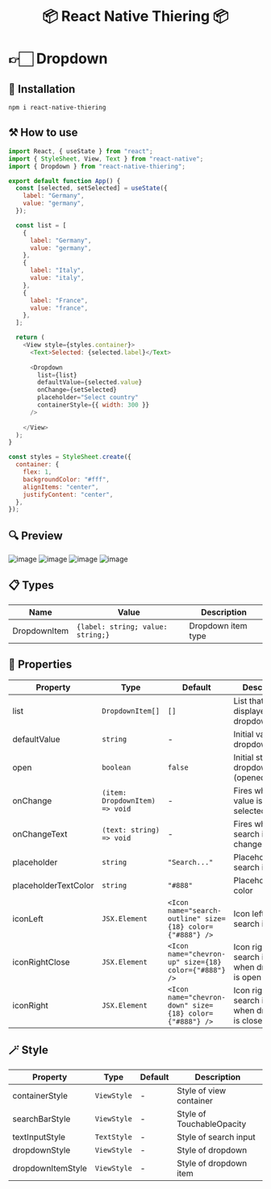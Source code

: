 
<h1 align="center"> 📦 React Native Thiering 📦</h1>

# 👉🏻 Dropdown
## 💾 Installation
```sh
npm i react-native-thiering
```
## ⚒️ How to use 
```javascript
import React, { useState } from "react";
import { StyleSheet, View, Text } from "react-native";
import { Dropdown } from "react-native-thiering";

export default function App() {
  const [selected, setSelected] = useState({
    label: "Germany",
    value: "germany",
  });

  const list = [
    {
      label: "Germany",
      value: "germany",
    },
    {
      label: "Italy",
      value: "italy",
    },
    {
      label: "France",
      value: "france",
    },
  ];

  return (
    <View style={styles.container}>
      <Text>Selected: {selected.label}</Text>
      
      <Dropdown
        list={list}
        defaultValue={selected.value}
        onChange={setSelected}
        placeholder="Select country"
        containerStyle={{ width: 300 }}
      />
      
    </View>
  );
}

const styles = StyleSheet.create({
  container: {
    flex: 1,
    backgroundColor: "#fff",
    alignItems: "center",
    justifyContent: "center",
  },
});

```
## 🔍 Preview
![image](https://user-images.githubusercontent.com/66632359/213036808-c854f6fb-f7fb-49a4-b06f-131050c563e0.png)
![image](https://user-images.githubusercontent.com/66632359/213036837-bb7cbefb-c99d-45c7-9f3e-de9bd945c959.png)
![image](https://user-images.githubusercontent.com/66632359/213036957-f58bbefa-b49b-429a-8d1e-a6be49c336c8.png)
![image](https://user-images.githubusercontent.com/66632359/213037081-b5a0ec0f-05db-4679-8e1a-f2615408211d.png)

## 📋 Types
| Name | Value | Description |
|---|---|---|
| DropdownItem | `{label: string; value: string;}` | Dropdown item type |

## 🎯 Properties

| Property | Type | Default | Description |
|---|---|---|---|
| list | `DropdownItem[]` | `[]` | List that will be displayed in dropdown |
| defaultValue | `string` | - | Initial value of dropdown |
| open | `boolean` | `false` | Initial state of dropdown (opened/closed) |
| onChange | `(item: DropdownItem) => void` | - | Fires when new value is selected |
| onChangeText | `(text: string) => void` | - | Fires when search input changes |
| placeholder | `string` | `"Search..."` | Placeholder of search input |
| placeholderTextColor | `string` | `"#888"` | Placeholder text color |
| iconLeft | `JSX.Element` | `<Icon name="search-outline" size={18} color={"#888"} />` | Icon left of search input |
| iconRightClose | `JSX.Element` | `<Icon name="chevron-up" size={18} color={"#888"} />` | Icon right of search input when dropdown is open |
| iconRight | `JSX.Element` | `<Icon name="chevron-down" size={18} color={"#888"} />` | Icon right of search input when dropdown is closed |


## 🪄 Style

| Property | Type | Default | Description |
|---|---|---|---|
| containerStyle | `ViewStyle` | - | Style of view container |
| searchBarStyle | `ViewStyle` | - | Style of TouchableOpacity |
| textInputStyle | `TextStyle` | - | Style of search input |
| dropdownStyle | `ViewStyle` | - | Style of dropdown |
| dropdownItemStyle | `ViewStyle` | - | Style of dropdown item |
